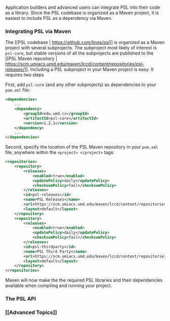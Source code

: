 Application builders and advanced users can integrate PSL into their code as a library. Since the PSL codebase is organized as a Maven project, it is easiest to include PSL as a dependency via Maven.

### Integrating PSL via Maven

The [[PSL codebase | https://github.com/linqs/psl]] is organized as a Maven project with several subprojects. The subproject most likely of interest is `psl-core`, but stable versions of all the subprojects are published to the [[PSL Maven repository | https://scm.umiacs.umd.edu/maven/lccd/content/repositories/psl-releases/]]. Including a PSL subproject in your Maven project is easy. It requires two steps

First, add `psl-core` (and any other subprojects) as dependencies to your `pom.xml` file:

```xml
<dependencies>
    ...
    <dependency>
        <groupId>edu.umd.cs</groupId>
        <artifactId>psl-core</artifactId>
        <version>1.2.1</version>
    </dependency>
    ...
</dependencies>
```

Second, specify the location of the PSL Maven repository in your `pom.xml` file, anywhere within the `<project> </project>` tags:

```xml
<repositories>
	<repository>
		<releases>
			<enabled>true</enabled>
			<updatePolicy>daily</updatePolicy>
			<checksumPolicy>fail</checksumPolicy>
		</releases>
		<id>psl-releases</id>
		<name>PSL Releases</name>
		<url>https://scm.umiacs.umd.edu/maven/lccd/content/repositories/psl-releases/</url>
		<layout>default</layout>
	</repository>
	<repository>
		<releases>
			<enabled>true</enabled>
			<updatePolicy>daily</updatePolicy>
			<checksumPolicy>fail</checksumPolicy>
		</releases>
		<id>psl-thirdparty</id>
		<name>PSL Third Party</name>
		<url>https://scm.umiacs.umd.edu/maven/lccd/content/repositories/psl-thirdparty/</url>
		<layout>default</layout>
	</repository>
</repositories>
```

Maven will now make the the required PSL libraries and their dependencies available when compiling and running your project.

### The PSL API

### [[Advanced Topics]]